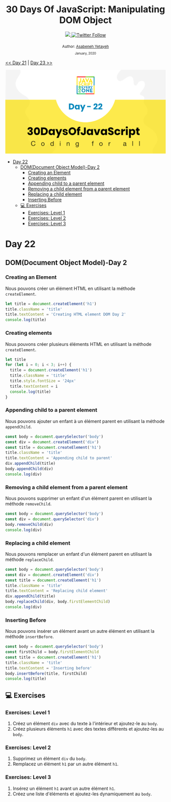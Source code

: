 <div align="center">
  <h1> 30 Days Of JavaScript: Manipulating DOM Object</h1>
  <a class="header-badge" target="_blank" href="https://www.linkedin.com/in/asabeneh/">
  <img src="https://img.shields.io/badge/style--5eba00.svg?label=LinkedIn&logo=linkedin&style=social">
  </a>
  <a class="header-badge" target="_blank" href="https://twitter.com/Asabeneh">
  <img alt="Twitter Follow" src="https://img.shields.io/twitter/follow/asabeneh?style=social">
  </a>

<sub>Author:
<a href="https://www.linkedin.com/in/asabeneh/" target="_blank">Asabeneh Yetayeh</a><br>
<small> January, 2020</small>
</sub>

</div>

[<< Day 21](../21_Day_DOM/21_day_dom.md) | [Day 23 >>](../23_Day_Event_listeners/23_day_event_listeners.md)

![Thirty Days Of JavaScript](../images/banners/day_1_22.png)

- [Day 22](#day-22)
  - [DOM(Document Object Model)-Day 2](#domdocument-object-model-day-2)
    - [Creating an Element](#creating-an-element)
    - [Creating elements](#creating-elements)
    - [Appending child to a parent element](#appending-child-to-a-parent-element)
    - [Removing a child element from a parent element](#removing-a-child-element-from-a-parent-element)
    - [Replacing a child element](#replacing-a-child-element)
    - [Inserting Before](#inserting-before)
  - [💻 Exercises](#-exercises)
    - [Exercises: Level 1](#exercises-level-1)
    - [Exercises: Level 2](#exercises-level-2)
    - [Exercises: Level 3](#exercises-level-3)

# Day 22

## DOM(Document Object Model)-Day 2

### Creating an Element

Nous pouvons créer un élément HTML en utilisant la méthode `createElement`.

```js
let title = document.createElement('h1')
title.className = 'title'
title.textContent = 'Creating HTML element DOM Day 2'
console.log(title)
```

### Creating elements

Nous pouvons créer plusieurs éléments HTML en utilisant la méthode `createElement`.

```js
let title
for (let i = 0; i < 3; i++) {
  title = document.createElement('h1')
  title.className = 'title'
  title.style.fontSize = '24px'
  title.textContent = i
  console.log(title)
}
```

### Appending child to a parent element

Nous pouvons ajouter un enfant à un élément parent en utilisant la méthode `appendChild`.

```js
const body = document.querySelector('body')
const div = document.createElement('div')
const title = document.createElement('h1')
title.className = 'title'
title.textContent = 'Appending child to parent'
div.appendChild(title)
body.appendChild(div)
console.log(div)
```

### Removing a child element from a parent element

Nous pouvons supprimer un enfant d'un élément parent en utilisant la méthode `removeChild`.

```js
const body = document.querySelector('body')
const div = document.querySelector('div')
body.removeChild(div)
console.log(div)
```

### Replacing a child element

Nous pouvons remplacer un enfant d'un élément parent en utilisant la méthode `replaceChild`.

```js
const body = document.querySelector('body')
const div = document.createElement('div')
const title = document.createElement('h1')
title.className = 'title'
title.textContent = 'Replacing child element'
div.appendChild(title)
body.replaceChild(div, body.firstElementChild)
console.log(div)
```

### Inserting Before

Nous pouvons insérer un élément avant un autre élément en utilisant la méthode `insertBefore`.

```js
const body = document.querySelector('body')
const firstChild = body.firstElementChild
const title = document.createElement('h1')
title.className = 'title'
title.textContent = 'Inserting before'
body.insertBefore(title, firstChild)
console.log(title)
```

## 💻 Exercises

### Exercises: Level 1

1. Créez un élément `div` avec du texte à l'intérieur et ajoutez-le au `body`.
2. Créez plusieurs éléments `h1` avec des textes différents et ajoutez-les au `body`.

### Exercises: Level 2

1. Supprimez un élément `div` du `body`.
2. Remplacez un élément `h1` par un autre élément `h1`.

### Exercises: Level 3

1. Insérez un élément `h1` avant un autre élément `h1`.
2. Créez une liste d'éléments et ajoutez-les dynamiquement au `body`.